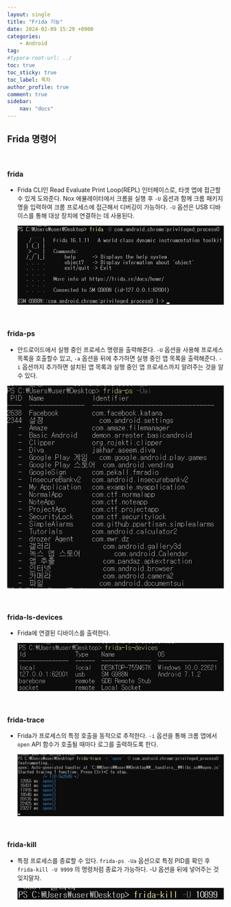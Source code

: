 ```yaml
---
layout: single
title: "Frida 기능"
date: 2024-02-09 15:29 +0900
categories: 
    - Android
tag: 
#typora-root-url: ../
toc: true
toc_sticky: true
toc_label: 목차
author_profile: true
comment: true
sidebar:
    nav: "docs"
---
```


## Frida 명령어

<br>

### frida

- Frida CLI인 Read Evaluate Print Loop(REPL) 인터페이스로, 타겟 앱에 접근할 수 있게 도와준다. Nox 에뮬레이터에서 크롬을 실행 후 `-U` 옵션과 함께 크롬 패키지 명을 입력하여 크롬 프로세스에 접근해서 디버깅이 가능하다. `-U` 옵션은 USB 디바이스를 통해 대상 장치에 연결하는 데 사용된다. 

  ![image-20240209160057837](/images/2024-02-09-android-frida-명령어/image-20240209160057837.png)

<br>

### frida-ps

- 안드로이드에서 실행 중인 프로세스 명령을 출력해준다. `-U` 옵션을 사용해 프로세스 목록을 호출할수 있고, `-a` 옵션을 뒤에 추가하면 실행 중인 앱 목록을 출력해준다. `-i` 옵션까지 추가하면 설치된 앱 목록과 실행 중인 앱 프로세스까지 알려주는 것을 알 수 있다.

![image-20240209153340347](/images/2024-02-09-android-frida-명령어/image-20240209153340347.png)

<br>

### frida-ls-devices

- Frida에 연결된 디바이스를 출력한다.

  ![image-20240209153727803](/images/2024-02-09-android-frida-명령어/image-20240209153727803.png)

<br>

### frida-trace

- Frida가 프로세스의 특정 호출을 동적으로 추적한다. `-i` 옵션을 통해 크롬 앱에서` open` API 함수가 호출될 때마다 로그를 출력하도록 한다.

  ![image-20240209160438357](/images/2024-02-09-android-frida-명령어/image-20240209160438357.png)

<br>

### frida-kill

- 특정 프로세스를 종료할 수 있다. `frida-ps -Ua` 옵션으로 특정 PID를 확인 후 `frida-kill -U 9999` 의 명령처럼 종료가 가능하다.  -U 옵션을 뒤에 넣어주는 것 잊지말자.

  

  ![image-20240209161957648](/images/2024-02-09-android-frida-명령어/image-20240209161957648.png)